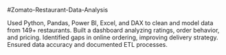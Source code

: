 #Zomato-Restaurant-Data-Analysis

Used Python, Pandas, Power BI, Excel, and DAX to clean and model data from 149+ restaurants. Built a dashboard analyzing ratings, order behavior, and pricing. Identified gaps in online ordering, improving delivery strategy. Ensured data accuracy and documented ETL processes.
